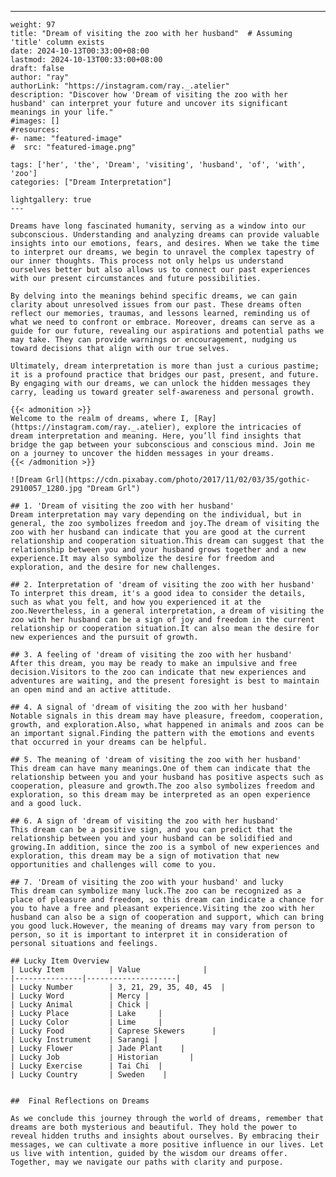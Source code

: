 ---
    weight: 97
    title: "Dream of visiting the zoo with her husband"  # Assuming 'title' column exists
    date: 2024-10-13T00:33:00+08:00
    lastmod: 2024-10-13T00:33:00+08:00
    draft: false
    author: "ray"
    authorLink: "https://instagram.com/ray._.atelier"
    description: "Discover how 'Dream of visiting the zoo with her husband' can interpret your future and uncover its significant meanings in your life."
    #images: []
    #resources:
    #- name: "featured-image"
    #  src: "featured-image.png"
    
    tags: ['her', 'the', 'Dream', 'visiting', 'husband', 'of', 'with', 'zoo']
    categories: ["Dream Interpretation"]
    
    lightgallery: true
    ---
    
    Dreams have long fascinated humanity, serving as a window into our subconscious. Understanding and analyzing dreams can provide valuable insights into our emotions, fears, and desires. When we take the time to interpret our dreams, we begin to unravel the complex tapestry of our inner thoughts. This process not only helps us understand ourselves better but also allows us to connect our past experiences with our present circumstances and future possibilities.
    
    By delving into the meanings behind specific dreams, we can gain clarity about unresolved issues from our past. These dreams often reflect our memories, traumas, and lessons learned, reminding us of what we need to confront or embrace. Moreover, dreams can serve as a guide for our future, revealing our aspirations and potential paths we may take. They can provide warnings or encouragement, nudging us toward decisions that align with our true selves.
    
    Ultimately, dream interpretation is more than just a curious pastime; it is a profound practice that bridges our past, present, and future. By engaging with our dreams, we can unlock the hidden messages they carry, leading us toward greater self-awareness and personal growth.
    
    {{< admonition >}}
    Welcome to the realm of dreams, where I, [Ray](https://instagram.com/ray._.atelier), explore the intricacies of dream interpretation and meaning. Here, you’ll find insights that bridge the gap between your subconscious and conscious mind. Join me on a journey to uncover the hidden messages in your dreams.
    {{< /admonition >}}
    
    ![Dream Grl](https://cdn.pixabay.com/photo/2017/11/02/03/35/gothic-2910057_1280.jpg "Dream Grl")
    
    ## 1. 'Dream of visiting the zoo with her husband'
    Dream interpretation may vary depending on the individual, but in general, the zoo symbolizes freedom and joy.The dream of visiting the zoo with her husband can indicate that you are good at the current relationship and cooperation situation.This dream can suggest that the relationship between you and your husband grows together and a new experience.It may also symbolize the desire for freedom and exploration, and the desire for new challenges.
    
    ## 2. Interpretation of 'dream of visiting the zoo with her husband'
    To interpret this dream, it's a good idea to consider the details, such as what you felt, and how you experienced it at the zoo.Nevertheless, in a general interpretation, a dream of visiting the zoo with her husband can be a sign of joy and freedom in the current relationship or cooperation situation.It can also mean the desire for new experiences and the pursuit of growth.
    
    ## 3. A feeling of 'dream of visiting the zoo with her husband'
    After this dream, you may be ready to make an impulsive and free decision.Visitors to the zoo can indicate that new experiences and adventures are waiting, and the present foresight is best to maintain an open mind and an active attitude.
    
    ## 4. A signal of 'dream of visiting the zoo with her husband'
    Notable signals in this dream may have pleasure, freedom, cooperation, growth, and exploration.Also, what happened in animals and zoos can be an important signal.Finding the pattern with the emotions and events that occurred in your dreams can be helpful.
    
    ## 5. The meaning of 'dream of visiting the zoo with her husband'
    This dream can have many meanings.One of them can indicate that the relationship between you and your husband has positive aspects such as cooperation, pleasure and growth.The zoo also symbolizes freedom and exploration, so this dream may be interpreted as an open experience and a good luck.
    
    ## 6. A sign of 'dream of visiting the zoo with her husband'
    This dream can be a positive sign, and you can predict that the relationship between you and your husband can be solidified and growing.In addition, since the zoo is a symbol of new experiences and exploration, this dream may be a sign of motivation that new opportunities and challenges will come to you.
    
    ## 7. 'Dream of visiting the zoo with your husband' and lucky
    This dream can symbolize many luck.The zoo can be recognized as a place of pleasure and freedom, so this dream can indicate a chance for you to have a free and pleasant experience.Visiting the zoo with her husband can also be a sign of cooperation and support, which can bring you good luck.However, the meaning of dreams may vary from person to person, so it is important to interpret it in consideration of personal situations and feelings.
    
    ## Lucky Item Overview
    | Lucky Item          | Value              |
    |---------------|--------------------|
    | Lucky Number        | 3, 21, 29, 35, 40, 45  |
    | Lucky Word          | Mercy |
    | Lucky Animal        | Chick |
    | Lucky Place         | Lake     |
    | Lucky Color         | Lime     |
    | Lucky Food          | Caprese Skewers      |
    | Lucky Instrument    | Sarangi |
    | Lucky Flower        | Jade Plant    |
    | Lucky Job           | Historian       |
    | Lucky Exercise      | Tai Chi  |
    | Lucky Country       | Sweden    |
    
    
    ##  Final Reflections on Dreams
    
    As we conclude this journey through the world of dreams, remember that dreams are both mysterious and beautiful. They hold the power to reveal hidden truths and insights about ourselves. By embracing their messages, we can cultivate a more positive influence in our lives. Let us live with intention, guided by the wisdom our dreams offer. Together, may we navigate our paths with clarity and purpose.
    